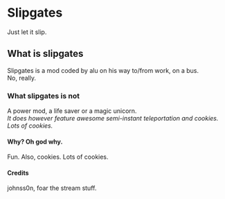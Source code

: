 Slipgates
==============

Just let it slip.

<h2>What is slipgates</h2>
<p>Slipgates is a mod coded by alu on his way to/from work, on a bus.
<br/>No, really. 
</p>

<h3>What slipgates is not</h3>
<p>A power mod, a life saver or a magic unicorn.<br />
<i>It does however feature awesome semi-instant teleportation and cookies. Lots of cookies.</i> 

<h4>Why? Oh god why.</h4>
<p>Fun. Also, cookies. Lots of cookies.</p>

<h4>Credits</h4>
johnss0n, foar the stream stuff.
